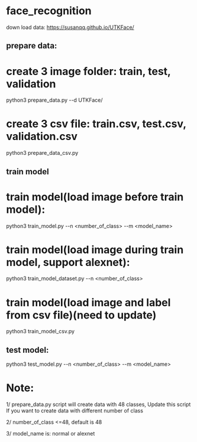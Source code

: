 # face_recognition

down load data: https://susanqq.github.io/UTKFace/

## prepare data:

# create 3 image folder: train, test, validation

python3 prepare_data.py --d UTKFace/

# create 3 csv file: train.csv, test.csv, validation.csv

python3 prepare_data_csv.py

## train model

# train model(load image before train model):

python3 train_model.py --n <number_of_class> --m <model_name>

# train model(load image during train model, support alexnet):

python3 train_model_dataset.py --n <number_of_class>

# train model(load image and label from csv file)(need to update)

python3 train_model_csv.py

## test model:

python3 test_model.py --n <number_of_class> --m <model_name>

# Note:
1/ prepare_data.py script will create data with 48 classes, 
Update this script If you want to create data with different number of class

2/ number_of_class <=48, default is 48

3/ model_name is: normal or alexnet